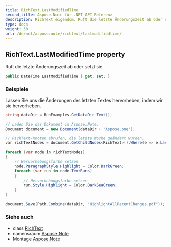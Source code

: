 ```yaml
---
title: RichText.LastModifiedTime
second_title: Aspose.Note für .NET-API-Referenz
description: RichText eigendom. Ruft die letzte Änderungszeit ab oder setzt sie.
type: docs
weight: 30
url: /de/net/aspose.note/richtext/lastmodifiedtime/
---
```

## RichText.LastModifiedTime property

Ruft die letzte Änderungszeit ab oder setzt sie.

```csharp
public DateTime LastModifiedTime { get; set; }
```

### Beispiele

Lassen Sie uns die Änderungen des letzten Textes hervorheben, indem wir sie hervorheben.

```csharp
string dataDir = RunExamples.GetDataDir_Text();

// Laden Sie das Dokument in Aspose.Note.
Document document = new Document(dataDir + "Aspose.one");

// RichText-Knoten abrufen, die letzte Woche geändert wurden.
var richTextNodes = document.GetChildNodes<RichText>().Where(e => e.LastModifiedTime >= DateTime.Today.Subtract(TimeSpan.FromDays(7)));

foreach (var node in richTextNodes)
{
    // Hervorhebungsfarbe setzen
    node.ParagraphStyle.Highlight = Color.DarkGreen;
    foreach (var run in node.TextRuns)
    {
        // Hervorhebungsfarbe setzen
        run.Style.Highlight = Color.DarkSeaGreen;
    }
}

document.Save(Path.Combine(dataDir, "HighlightAllRecentChanges.pdf"));
```

### Siehe auch

* class [RichText](../)
* namensraum [Aspose.Note](../../richtext/)
* Montage [Aspose.Note](../../../)


